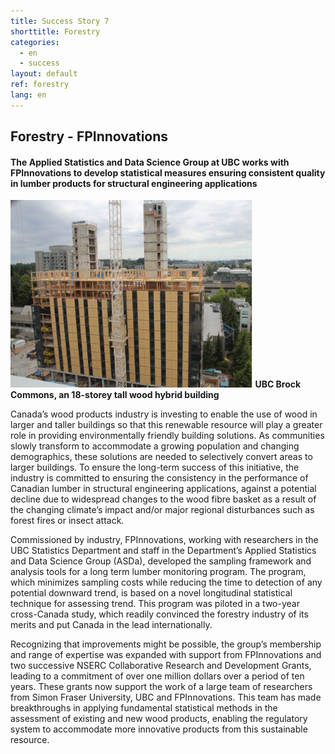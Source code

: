```yaml
---
title: Success Story 7
shorttitle: Forestry
categories: 
  - en
  - success
layout: default
ref: forestry
lang: en
---
```



## Forestry - FPInnovations

#### The Applied Statistics and Data Science Group at UBC works with FPInnovations to develop statistical measures ensuring consistent quality in lumber products for structural engineering applications

<img src="../img/portfolio/FPI_001.png" style="max-height: 300px"
class="img-responsive center-block"/>
**UBC Brock Commons, an 18-storey tall wood hybrid building**


Canada’s wood products industry is investing to enable the use of wood in larger and taller buildings so that this renewable resource will play a greater role in providing environmentally friendly building solutions.  As communities slowly transform to accommodate a growing population and changing demographics, these solutions are needed to selectively convert areas to larger buildings.  To ensure the long-term success of this initiative, the industry is committed to ensuring the consistency in the performance of Canadian lumber in structural engineering applications, against a potential decline due to widespread changes to the wood fibre basket as a result of the changing climate’s impact and/or major regional disturbances such as forest fires or insect attack.  

Commissioned by industry, FPInnovations, working with researchers in the UBC Statistics Department and staff in the Department’s Applied Statistics and Data Science Group (ASDa), developed the sampling framework and analysis tools for a long term lumber monitoring program.  The program, which minimizes sampling costs while reducing the time to detection of any potential downward trend, is based on a novel longitudinal statistical technique for assessing trend.  This program was piloted in a two-year cross-Canada study, which readily convinced the forestry industry of its merits and put Canada in the lead internationally.  

Recognizing that improvements might be possible, the group’s membership and range of expertise was expanded with support from FPInnovations and two successive NSERC Collaborative Research and Development Grants, leading to a commitment of over one million dollars over a period of ten years.  These grants now support the work of a large team of researchers from Simon Fraser University, UBC and FPInnovations. This team has made breakthroughs in applying fundamental statistical methods in the assessment of existing and new wood products, enabling the regulatory system to accommodate more innovative products from this sustainable resource. 

